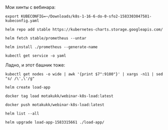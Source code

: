 Мои хинты с вебинара:
```
export KUBECONFIG=~/Downloads/k8s-1-16-6-do-0-sfo2-1583303047581-kubeconfig.yaml
```

```
helm repo add stable https://kubernetes-charts.storage.googleapis.com/
```

```
helm fetch stable/prometheus --untar
```

```
helm install ./prometheus --generate-name
```

```
kubectl get service -o yaml
```

Ладно, и этот башник тоже:
```
kubectl get nodes -o wide | awk '{print $7":9100"}' | xargs -n11 | sed "s/ /\',\'/g"
```

```
helm create load-app
```

```
docker tag load motakukk/webinar-k8s-load:latest
```

```
docker push motakukk/webinar-k8s-load:latest
```

```
helm list --all
```

```
helm upgrade load-app-1583315661 ./load-app/
```
